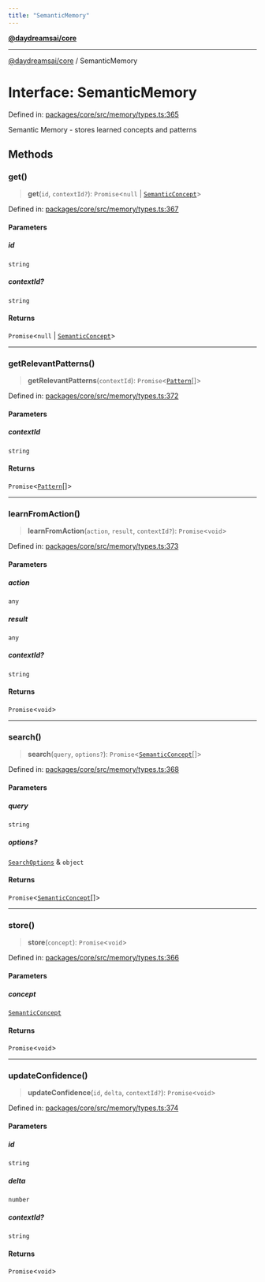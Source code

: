 ```yaml
---
title: "SemanticMemory"
---
```


[**@daydreamsai/core**](./api-reference.md)

***

[@daydreamsai/core](./api-reference.md) / SemanticMemory

# Interface: SemanticMemory

Defined in: [packages/core/src/memory/types.ts:365](https://github.com/dojoengine/daydreams/blob/cade502c379b7b9e103832026447c86310638fce/packages/core/src/memory/types.ts#L365)

Semantic Memory - stores learned concepts and patterns

## Methods

### get()

> **get**(`id`, `contextId?`): `Promise`\<`null` \| [`SemanticConcept`](./SemanticConcept.md)\>

Defined in: [packages/core/src/memory/types.ts:367](https://github.com/dojoengine/daydreams/blob/cade502c379b7b9e103832026447c86310638fce/packages/core/src/memory/types.ts#L367)

#### Parameters

##### id

`string`

##### contextId?

`string`

#### Returns

`Promise`\<`null` \| [`SemanticConcept`](./SemanticConcept.md)\>

***

### getRelevantPatterns()

> **getRelevantPatterns**(`contextId`): `Promise`\<[`Pattern`](./Pattern.md)[]\>

Defined in: [packages/core/src/memory/types.ts:372](https://github.com/dojoengine/daydreams/blob/cade502c379b7b9e103832026447c86310638fce/packages/core/src/memory/types.ts#L372)

#### Parameters

##### contextId

`string`

#### Returns

`Promise`\<[`Pattern`](./Pattern.md)[]\>

***

### learnFromAction()

> **learnFromAction**(`action`, `result`, `contextId?`): `Promise`\<`void`\>

Defined in: [packages/core/src/memory/types.ts:373](https://github.com/dojoengine/daydreams/blob/cade502c379b7b9e103832026447c86310638fce/packages/core/src/memory/types.ts#L373)

#### Parameters

##### action

`any`

##### result

`any`

##### contextId?

`string`

#### Returns

`Promise`\<`void`\>

***

### search()

> **search**(`query`, `options?`): `Promise`\<[`SemanticConcept`](./SemanticConcept.md)[]\>

Defined in: [packages/core/src/memory/types.ts:368](https://github.com/dojoengine/daydreams/blob/cade502c379b7b9e103832026447c86310638fce/packages/core/src/memory/types.ts#L368)

#### Parameters

##### query

`string`

##### options?

[`SearchOptions`](./SearchOptions.md) & `object`

#### Returns

`Promise`\<[`SemanticConcept`](./SemanticConcept.md)[]\>

***

### store()

> **store**(`concept`): `Promise`\<`void`\>

Defined in: [packages/core/src/memory/types.ts:366](https://github.com/dojoengine/daydreams/blob/cade502c379b7b9e103832026447c86310638fce/packages/core/src/memory/types.ts#L366)

#### Parameters

##### concept

[`SemanticConcept`](./SemanticConcept.md)

#### Returns

`Promise`\<`void`\>

***

### updateConfidence()

> **updateConfidence**(`id`, `delta`, `contextId?`): `Promise`\<`void`\>

Defined in: [packages/core/src/memory/types.ts:374](https://github.com/dojoengine/daydreams/blob/cade502c379b7b9e103832026447c86310638fce/packages/core/src/memory/types.ts#L374)

#### Parameters

##### id

`string`

##### delta

`number`

##### contextId?

`string`

#### Returns

`Promise`\<`void`\>
